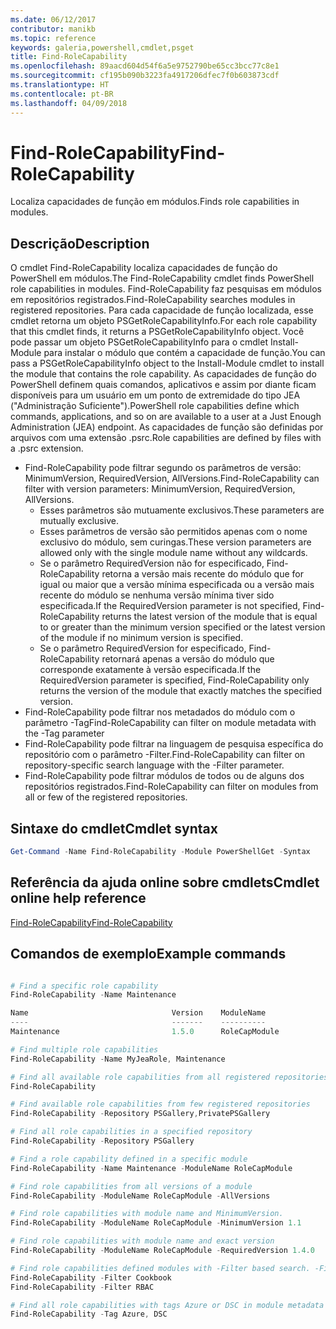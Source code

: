 ```yaml
---
ms.date: 06/12/2017
contributor: manikb
ms.topic: reference
keywords: galeria,powershell,cmdlet,psget
title: Find-RoleCapability
ms.openlocfilehash: 89aacd604d54f6a5e9752790be65cc3bcc77c8e1
ms.sourcegitcommit: cf195b090b3223fa4917206dfec7f0b603873cdf
ms.translationtype: HT
ms.contentlocale: pt-BR
ms.lasthandoff: 04/09/2018
---
```

# <a name="find-rolecapability"></a><span data-ttu-id="f4cb3-103">Find-RoleCapability</span><span class="sxs-lookup"><span data-stu-id="f4cb3-103">Find-RoleCapability</span></span>

<span data-ttu-id="f4cb3-104">Localiza capacidades de função em módulos.</span><span class="sxs-lookup"><span data-stu-id="f4cb3-104">Finds role capabilities in modules.</span></span>

## <a name="description"></a><span data-ttu-id="f4cb3-105">Descrição</span><span class="sxs-lookup"><span data-stu-id="f4cb3-105">Description</span></span>
<span data-ttu-id="f4cb3-106">O cmdlet Find-RoleCapability localiza capacidades de função do PowerShell em módulos.</span><span class="sxs-lookup"><span data-stu-id="f4cb3-106">The Find-RoleCapability cmdlet finds PowerShell role capabilities in modules.</span></span> <span data-ttu-id="f4cb3-107">Find-RoleCapability faz pesquisas em módulos em repositórios registrados.</span><span class="sxs-lookup"><span data-stu-id="f4cb3-107">Find-RoleCapability searches modules in registered repositories.</span></span>
<span data-ttu-id="f4cb3-108">Para cada capacidade de função localizada, esse cmdlet retorna um objeto PSGetRoleCapabilityInfo.</span><span class="sxs-lookup"><span data-stu-id="f4cb3-108">For each role capability that this cmdlet finds, it returns a PSGetRoleCapabilityInfo object.</span></span> <span data-ttu-id="f4cb3-109">Você pode passar um objeto PSGetRoleCapabilityInfo para o cmdlet Install-Module para instalar o módulo que contém a capacidade de função.</span><span class="sxs-lookup"><span data-stu-id="f4cb3-109">You can pass a PSGetRoleCapabilityInfo object to the Install-Module cmdlet to install the module that contains the role capability.</span></span>
<span data-ttu-id="f4cb3-110">As capacidades de função do PowerShell definem quais comandos, aplicativos e assim por diante ficam disponíveis para um usuário em um ponto de extremidade do tipo JEA ("Administração Suficiente").</span><span class="sxs-lookup"><span data-stu-id="f4cb3-110">PowerShell role capabilities define which commands, applications, and so on are available to a user at a Just Enough Administration (JEA) endpoint.</span></span> <span data-ttu-id="f4cb3-111">As capacidades de função são definidas por arquivos com uma extensão .psrc.</span><span class="sxs-lookup"><span data-stu-id="f4cb3-111">Role capabilities are defined by files with a .psrc extension.</span></span>

- <span data-ttu-id="f4cb3-112">Find-RoleCapability pode filtrar segundo os parâmetros de versão: MinimumVersion, RequiredVersion, AllVersions.</span><span class="sxs-lookup"><span data-stu-id="f4cb3-112">Find-RoleCapability can filter with version parameters: MinimumVersion, RequiredVersion, AllVersions.</span></span>
  - <span data-ttu-id="f4cb3-113">Esses parâmetros são mutuamente exclusivos.</span><span class="sxs-lookup"><span data-stu-id="f4cb3-113">These parameters are mutually exclusive.</span></span>
  - <span data-ttu-id="f4cb3-114">Esses parâmetros de versão são permitidos apenas com o nome exclusivo do módulo, sem curingas.</span><span class="sxs-lookup"><span data-stu-id="f4cb3-114">These version parameters are allowed only with the single module name without any wildcards.</span></span>
  - <span data-ttu-id="f4cb3-115">Se o parâmetro RequiredVersion não for especificado, Find-RoleCapability retorna a versão mais recente do módulo que for igual ou maior que a versão mínima especificada ou a versão mais recente do módulo se nenhuma versão mínima tiver sido especificada.</span><span class="sxs-lookup"><span data-stu-id="f4cb3-115">If the RequiredVersion parameter is not specified, Find-RoleCapability returns the latest version of the module that is equal to or greater than the minimum version specified or the latest version of the module if no minimum version is specified.</span></span>
  - <span data-ttu-id="f4cb3-116">Se o parâmetro RequiredVersion for especificado, Find-RoleCapability retornará apenas a versão do módulo que corresponde exatamente à versão especificada.</span><span class="sxs-lookup"><span data-stu-id="f4cb3-116">If the RequiredVersion parameter is specified, Find-RoleCapability only returns the version of the module that exactly matches the specified version.</span></span>
- <span data-ttu-id="f4cb3-117">Find-RoleCapability pode filtrar nos metadados do módulo com o parâmetro -Tag</span><span class="sxs-lookup"><span data-stu-id="f4cb3-117">Find-RoleCapability can filter on module metadata with the -Tag parameter</span></span>
- <span data-ttu-id="f4cb3-118">Find-RoleCapability pode filtrar na linguagem de pesquisa específica do repositório com o parâmetro -Filter.</span><span class="sxs-lookup"><span data-stu-id="f4cb3-118">Find-RoleCapability can filter on repository-specific search language with the -Filter parameter.</span></span>
- <span data-ttu-id="f4cb3-119">Find-RoleCapability pode filtrar módulos de todos ou de alguns dos repositórios registrados.</span><span class="sxs-lookup"><span data-stu-id="f4cb3-119">Find-RoleCapability can filter on modules from all or few of the registered repositories.</span></span>

## <a name="cmdlet-syntax"></a><span data-ttu-id="f4cb3-120">Sintaxe do cmdlet</span><span class="sxs-lookup"><span data-stu-id="f4cb3-120">Cmdlet syntax</span></span>
```powershell
Get-Command -Name Find-RoleCapability -Module PowerShellGet -Syntax
```

## <a name="cmdlet-online-help-reference"></a><span data-ttu-id="f4cb3-121">Referência da ajuda online sobre cmdlets</span><span class="sxs-lookup"><span data-stu-id="f4cb3-121">Cmdlet online help reference</span></span>

[<span data-ttu-id="f4cb3-122">Find-RoleCapability</span><span class="sxs-lookup"><span data-stu-id="f4cb3-122">Find-RoleCapability</span></span>](http://go.microsoft.com/fwlink/?LinkId=718029)

## <a name="example-commands"></a><span data-ttu-id="f4cb3-123">Comandos de exemplo</span><span class="sxs-lookup"><span data-stu-id="f4cb3-123">Example commands</span></span>
```powershell

# Find a specific role capability
Find-RoleCapability -Name Maintenance

Name                                Version    ModuleName                          Repository
----                                -------    ----------                          ----------
Maintenance                         1.5.0      RoleCapModule                       PrivatePSGallery

# Find multiple role capabilities
Find-RoleCapability -Name MyJeaRole, Maintenance

# Find all available role capabilities from all registered repositories
Find-RoleCapability

# Find available role capabilities from few registered repositories
Find-RoleCapability -Repository PSGallery,PrivatePSGallery

# Find all role capabilities in a specified repository
Find-RoleCapability -Repository PSGallery

# Find a role capability defined in a specific module
Find-RoleCapability -Name Maintenance -ModuleName RoleCapModule

# Find role capabilities from all versions of a module
Find-RoleCapability -ModuleName RoleCapModule -AllVersions

# Find role capabilities with module name and MinimumVersion.
Find-RoleCapability -ModuleName RoleCapModule -MinimumVersion 1.1

# Find role capabilities with module name and exact version
Find-RoleCapability -ModuleName RoleCapModule -RequiredVersion 1.4.0

# Find role capabilities defined modules with -Filter based search. -Filter searches in description and module names
Find-RoleCapability -Filter Cookbook
Find-RoleCapability -Filter RBAC

# Find all role capabilities with tags Azure or DSC in module metadata
Find-RoleCapability -Tag Azure, DSC

```